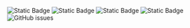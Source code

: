 ![Static Badge](https://img.shields.io/badge/blacklists-61-000000) ![Static Badge](https://img.shields.io/badge/blacklisted-2905519-cc0000) ![Static Badge](https://img.shields.io/badge/whitelisted-2250-00CC00) ![Static Badge](https://img.shields.io/badge/streaming_blacklist-28107-000000) ![GitHub issues](https://img.shields.io/github/issues/fabriziosalmi/blacklists)
